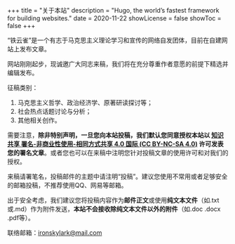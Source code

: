 +++
title = "关于本站"
description = "Hugo, the world’s fastest framework for building websites."
date = 2020-11-22
showLicense = false
showToc = false
+++

“铁云雀”是一个有志于马克思主义理论学习和宣传的网络自发团体，目前在自建网站上发布文章。

网站刚刚起步，现诚邀广大同志来稿，我们将在充分尊重作者意愿的前提下精选并编辑发布。

征稿类别：
1. 马克思主义哲学、政治经济学、原著研读探讨等；
2. 社会热点话题讨论与分析；
3. 其他相关创作。

需要注意，**除非特别声明，一旦您向本站投稿，我们默认您同意授权本站以 [知识共享 署名-非商业性使用-相同方式共享 4.0 国际 (CC BY-NC-SA 4.0)](https://creativecommons.org/licenses/by-nc-sa/4.0/) 许可发表您的署名文章**。或者您也可以在来稿中注明您针对投稿文章的使用许可和对我们的授权。

来稿请署笔名，投稿邮件的主题中请注明“投稿”。建议您使用不常用或者足够安全的邮箱投稿，不推荐使用QQ、网易等邮箱。

出于安全考虑，我们建议您将投稿内容作为**邮件正文**或使用**纯文本文件**（如.txt或.md）作为附件发送，**本站不会接收除纯文本文件以外的附件**（如.doc .docx .pdf等）。

联络邮箱：[ironskylark@mail.com](mailto:ironskylark@mail.com)
